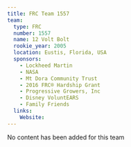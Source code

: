 ```yaml
---
title: FRC Team 1557
team:
  type: FRC
  number: 1557
  name: 12 Volt Bolt
  rookie_year: 2005
  location: Eustis, Florida, USA
  sponsors:
    - Lockheed Martin
    - NASA
    - Mt Dora Community Trust
    - 2016 FRC® Hardship Grant
    - Progressive Growers, Inc
    - Disney VoluntEARS
    - Family Friends
  links:
    Website: 
---
```

No content has been added for this team